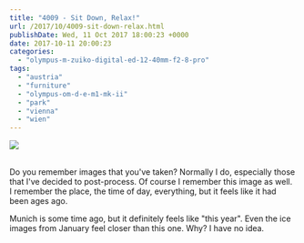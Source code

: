 ```yaml
---
title: "4009 - Sit Down, Relax!"
url: /2017/10/4009-sit-down-relax.html
publishDate: Wed, 11 Oct 2017 18:00:23 +0000
date: 2017-10-11 20:00:23
categories: 
  - "olympus-m-zuiko-digital-ed-12-40mm-f2-8-pro"
tags: 
  - "austria"
  - "furniture"
  - "olympus-om-d-e-m1-mk-ii"
  - "park"
  - "vienna"
  - "wien"
---
```

<div class="container">
<div class="center"><a target="_blank" href="https://d25zfm9zpd7gm5.cloudfront.net/1200x1200/2017/20170327_134914_lr.jpg"><img class="webfeedsFeaturedVisual" src="https://d25zfm9zpd7gm5.cloudfront.net/0600x0600/2017/20170327_134914_lr.jpg" /></a></div>
</div>
<br />

Do you remember images that you've taken? Normally I do, especially those that I've decided to post-process. Of course I remember this image as well. I remember the place, the time of day, everything, but it feels like it had been ages ago.

Munich is some time ago, but it definitely feels like "this year". Even the ice images from January feel closer than this one. Why? I have no idea.
